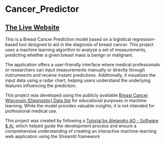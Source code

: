 # Cancer_Predictor

## [The Live Website](https://cancer-predictor-aadya.streamlit.app/)

This is a Breast Cancer Prediction model based on a logistical regression-based tool designed to aid in the diagnosis of breast cancer. This project uses a machine learning algorithm to analyze a set of measurements, predicting whether a given breast mass is benign or malignant.

The application offers a user-friendly interface where medical professionals or researchers can input measurements manually or directly through instrumeents and receive instant predictions. Additionally, it visualizes the input data using a radar chart, helping users understand the underlying features influencing the prediction.

This project was developed using the publicly available [Breast Cancer Wisconsin (Diagnostic) Data Set](https://www.kaggle.com/datasets/uciml/breast-cancer-wisconsin-data/data) for educational purposes in machine learning. While the model provides valuable insights, it is not intended for professional medical use.  

This project was created by following a [Tutorial by Alejandro AO - Software & Ai](https://youtu.be/NfwfiyMi1lk?feature=shared), which helped guide the development process and ensure a comprehensive understanding of creating an interactive machine-learning web application using the Streamlit framework
